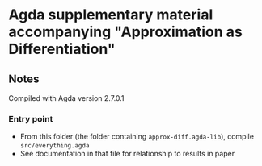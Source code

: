 # Agda supplementary material accompanying "Approximation as Differentiation"

## Notes

Compiled with Agda version 2.7.0.1

### Entry point

- From this folder (the folder containing `approx-diff.agda-lib`), compile `src/everything.agda`
- See documentation in that file for relationship to results in paper
